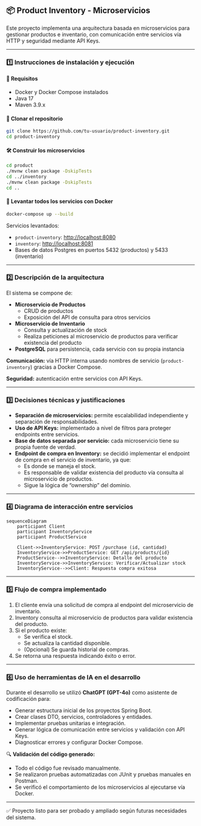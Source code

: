 ## 📦 Product Inventory - Microservicios

Este proyecto implementa una arquitectura basada en microservicios para gestionar productos e inventario, con comunicación entre servicios vía HTTP y seguridad mediante API Keys.

---

### 1️⃣ Instrucciones de instalación y ejecución

#### 🚀 Requisitos

- Docker y Docker Compose instalados
- Java 17
- Maven 3.9.x

#### 🧱 Clonar el repositorio

```bash
git clone https://github.com/tu-usuario/product-inventory.git
cd product-inventory
```

#### 🛠️ Construir los microservicios

```bash
cd product
./mvnw clean package -DskipTests
cd ../inventory
./mvnw clean package -DskipTests
cd ..
```

#### 🐳 Levantar todos los servicios con Docker

```bash
docker-compose up --build
```

Servicios levantados:

- `product-inventory`: [http://localhost:8080](http://localhost:8080)
- `inventory`: [http://localhost:8081](http://localhost:8081)
- Bases de datos Postgres en puertos 5432 (productos) y 5433 (inventario)

---

### 2️⃣ Descripción de la arquitectura

El sistema se compone de:

- **Microservicio de Productos**
  - CRUD de productos
  - Exposición del API de consulta para otros servicios
- **Microservicio de Inventario**
  - Consulta y actualización de stock
  - Realiza peticiones al microservicio de productos para verificar existencia del producto
- **PostgreSQL** para persistencia, cada servicio con su propia instancia

**Comunicación:** vía HTTP interna usando nombres de servicio (`product-inventory`) gracias a Docker Compose.

**Seguridad:** autenticación entre servicios con API Keys.

---

### 3️⃣ Decisiones técnicas y justificaciones

- **Separación de microservicios:** permite escalabilidad independiente y separación de responsabilidades.
- **Uso de API Keys:** implementado a nivel de filtros para proteger endpoints entre servicios.
- **Base de datos separada por servicio:** cada microservicio tiene su propia fuente de verdad.
- **Endpoint de compra en Inventory:** se decidió implementar el endpoint de compra en el servicio de inventario, ya que:
  - Es donde se maneja el stock.
  - Es responsable de validar existencia del producto vía consulta al microservicio de productos.
  - Sigue la lógica de “ownership” del dominio.

---

### 4️⃣ Diagrama de interacción entre servicios

```mermaid
sequenceDiagram
    participant Client
    participant InventoryService
    participant ProductService

    Client->>InventoryService: POST /purchase (id, cantidad)
    InventoryService->>ProductService: GET /api/products/{id}
    ProductService-->>InventoryService: Detalle del producto
    InventoryService->>InventoryService: Verificar/Actualizar stock
    InventoryService-->>Client: Respuesta compra exitosa
```

---

### 5️⃣ Flujo de compra implementado

1. El cliente envía una solicitud de compra al endpoint del microservicio de inventario.
2. Inventory consulta al microservicio de productos para validar existencia del producto.
3. Si el producto existe:
   - Se verifica el stock.
   - Se actualiza la cantidad disponible.
   - (Opcional) Se guarda historial de compras.
4. Se retorna una respuesta indicando éxito o error.

---

### 6️⃣ Uso de herramientas de IA en el desarrollo

Durante el desarrollo se utilizó **ChatGPT (GPT-4o)** como asistente de codificación para:

- Generar estructura inicial de los proyectos Spring Boot.
- Crear clases DTO, servicios, controladores y entidades.
- Implementar pruebas unitarias e integración.
- Generar lógica de comunicación entre servicios y validación con API Keys.
- Diagnosticar errores y configurar Docker Compose.

🔍 **Validación del código generado:**

- Todo el código fue revisado manualmente.
- Se realizaron pruebas automatizadas con JUnit y pruebas manuales en Postman.
- Se verificó el comportamiento de los microservicios al ejecutarse vía Docker.

---

✅ Proyecto listo para ser probado y ampliado según futuras necesidades del sistema.


